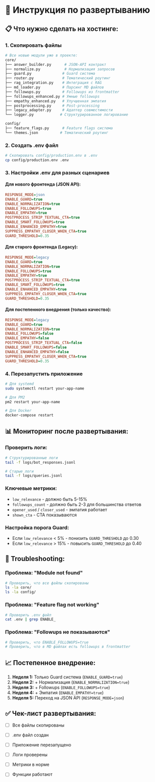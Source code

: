 # 🚀 Инструкция по развертыванию

## 📋 Что нужно сделать на хостинге:

### 1. **Скопировать файлы**
```bash
# Все новые модули уже в проекте:
core/
├── answer_builder.py      # JSON-API контракт
├── normalize.py           # Нормализация запросов
├── guard.py              # Guard система
├── router.py             # Тематический роутинг
├── rag_integration.py    # Интеграция с RAG
├── md_loader.py          # Парсинг MD файлов
├── followups.py          # Followups из frontmatter
├── followups_enhanced.py # Умные followups
├── empathy_enhanced.py   # Улучшенная эмпатия
├── postprocessing.py     # Post-processing
├── legacy_adapter.py     # Адаптер совместимости
└── logger.py            # Структурированное логирование

config/
├── feature_flags.py      # Feature flags система
└── themes.json          # Тематический роутинг
```

### 2. **Создать .env файл**
```bash
# Скопировать config/production.env в .env
cp config/production.env .env
```

### 3. **Настройки .env для разных сценариев**

#### **Для нового фронтенда (JSON API):**
```ini
RESPONSE_MODE=json
ENABLE_GUARD=true
ENABLE_NORMALIZATION=true
ENABLE_FOLLOWUPS=true
ENABLE_EMPATHY=true
POSTPROCESS_STRIP_TEXTUAL_CTA=true
ENABLE_SMART_FOLLOWUPS=true
ENABLE_ENHANCED_EMPATHY=true
SUPPRESS_EMPATHY_CLOSER_WHEN_CTA=true
GUARD_THRESHOLD=0.35
```

#### **Для старого фронтенда (Legacy):**
```ini
RESPONSE_MODE=legacy
ENABLE_GUARD=true
ENABLE_NORMALIZATION=true
ENABLE_FOLLOWUPS=true
ENABLE_EMPATHY=true
POSTPROCESS_STRIP_TEXTUAL_CTA=true
ENABLE_SMART_FOLLOWUPS=true
ENABLE_ENHANCED_EMPATHY=true
SUPPRESS_EMPATHY_CLOSER_WHEN_CTA=true
GUARD_THRESHOLD=0.35
```

#### **Для постепенного внедрения (только качество):**
```ini
RESPONSE_MODE=legacy
ENABLE_GUARD=true
ENABLE_NORMALIZATION=true
ENABLE_FOLLOWUPS=false
ENABLE_EMPATHY=false
POSTPROCESS_STRIP_TEXTUAL_CTA=false
ENABLE_SMART_FOLLOWUPS=false
ENABLE_ENHANCED_EMPATHY=false
SUPPRESS_EMPATHY_CLOSER_WHEN_CTA=true
GUARD_THRESHOLD=0.35
```

### 4. **Перезапустить приложение**
```bash
# Для systemd
sudo systemctl restart your-app-name

# Для PM2
pm2 restart your-app-name

# Для Docker
docker-compose restart
```

## 📊 Мониторинг после развертывания:

### **Проверить логи:**
```bash
# Структурированные логи
tail -f logs/bot_responses.jsonl

# Старые логи
tail -f logs/queries.jsonl
```

### **Ключевые метрики:**
- `low_relevance` - должно быть 5-15%
- `followups_count` - должно быть 2-3 для большинства ответов
- `opener_used` / `closer_used` - эмпатия работает
- `shown_cta` - CTA показываются

### **Настройка порога Guard:**
- Если `low_relevance` < 5% - понизить `GUARD_THRESHOLD` до 0.30
- Если `low_relevance` > 15% - повысить `GUARD_THRESHOLD` до 0.40

## 🔧 Troubleshooting:

### **Проблема: "Module not found"**
```bash
# Проверить, что все файлы скопированы
ls -la core/
ls -la config/
```

### **Проблема: "Feature flag not working"**
```bash
# Проверить .env файл
cat .env | grep ENABLE_
```

### **Проблема: "Followups не показываются"**
```bash
# Проверить, что ENABLE_FOLLOWUPS=true
# Проверить, что в MD файлах есть followups в frontmatter
```

## 📈 Постепенное внедрение:

1. **Неделя 1:** Только Guard система (`ENABLE_GUARD=true`)
2. **Неделя 2:** + Нормализация (`ENABLE_NORMALIZATION=true`)
3. **Неделя 3:** + Followups (`ENABLE_FOLLOWUPS=true`)
4. **Неделя 4:** + Эмпатия (`ENABLE_EMPATHY=true`)
5. **Неделя 5:** Переход на JSON API (`RESPONSE_MODE=json`)

## ✅ Чек-лист развертывания:

- [ ] Все файлы скопированы
- [ ] .env файл создан
- [ ] Приложение перезапущено
- [ ] Логи проверены
- [ ] Метрики в норме
- [ ] Функции работают

